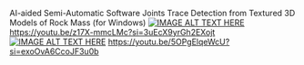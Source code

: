 AI-aided Semi-Automatic Software Joints Trace Detection from Textured 3D Models of Rock Mass (for Windows)
[![IMAGE ALT TEXT HERE](https://img.youtube.com/vi/z17X-mmcLMc/0.jpg)](https://www.youtube.com/z17X-mmcLMc)
https://youtu.be/z17X-mmcLMc?si=3uEcX9yrGh2EXojt
[![IMAGE ALT TEXT HERE](https://img.youtube.com/vi/5OPgElqeWcU/0.jpg)]((https://youtu.be/5OPgElqeWcU?si=28OTcsH4F6dHyjSV))
https://youtu.be/5OPgElqeWcU?si=exoOvA6CcoJF3u0b
